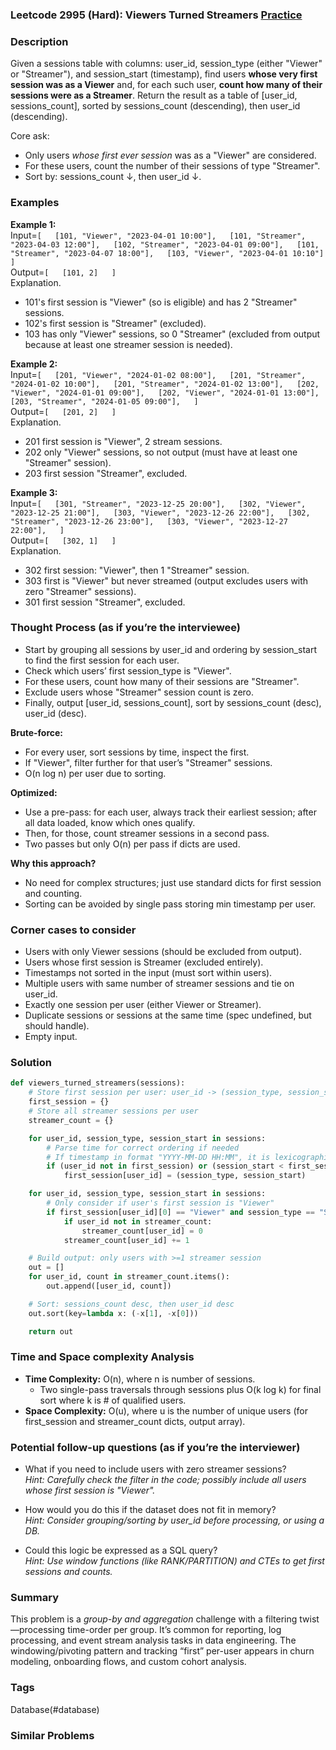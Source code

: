 ### Leetcode 2995 (Hard): Viewers Turned Streamers [Practice](https://leetcode.com/problems/viewers-turned-streamers)

### Description  
Given a sessions table with columns: user_id, session_type (either "Viewer" or "Streamer"), and session_start (timestamp), find users **whose very first session was as a Viewer** and, for each such user, **count how many of their sessions were as a Streamer**. Return the result as a table of [user_id, sessions_count], sorted by sessions_count (descending), then user_id (descending).

Core ask:
- Only users *whose first ever session* was as a "Viewer" are considered.
- For these users, count the number of their sessions of type "Streamer".
- Sort by: sessions_count ↓, then user_id ↓.

### Examples  

**Example 1:**  
Input=`[  
  [101, "Viewer", "2023-04-01 10:00"],  
  [101, "Streamer", "2023-04-03 12:00"],  
  [102, "Streamer", "2023-04-01 09:00"],  
  [101, "Streamer", "2023-04-07 18:00"],  
  [103, "Viewer", "2023-04-01 10:10"]  
]`  
Output=`[  
  [101, 2]  
]`  
Explanation.  
- 101's first session is "Viewer" (so is eligible) and has 2 "Streamer" sessions.
- 102's first session is "Streamer" (excluded).
- 103 has only "Viewer" sessions, so 0 "Streamer" (excluded from output because at least one streamer session is needed).

**Example 2:**  
Input=`[  
  [201, "Viewer", "2024-01-02 08:00"],  
  [201, "Streamer", "2024-01-02 10:00"],  
  [201, "Streamer", "2024-01-02 13:00"],  
  [202, "Viewer", "2024-01-01 09:00"],  
  [202, "Viewer", "2024-01-01 13:00"],  
  [203, "Streamer", "2024-01-05 09:00"],  
]`  
Output=`[  
  [201, 2]  
]`  
Explanation.  
- 201 first session is "Viewer", 2 stream sessions.
- 202 only "Viewer" sessions, so not output (must have at least one "Streamer" session).
- 203 first session "Streamer", excluded.

**Example 3:**  
Input=`[  
  [301, "Streamer", "2023-12-25 20:00"],  
  [302, "Viewer", "2023-12-25 21:00"],  
  [303, "Viewer", "2023-12-26 22:00"],  
  [302, "Streamer", "2023-12-26 23:00"],  
  [303, "Viewer", "2023-12-27 22:00"],  
]`  
Output=`[  
  [302, 1]  
]`  
Explanation.  
- 302 first session: "Viewer", then 1 "Streamer" session.
- 303 first is "Viewer" but never streamed (output excludes users with zero "Streamer" sessions).
- 301 first session "Streamer", excluded.

### Thought Process (as if you’re the interviewee)  
- Start by grouping all sessions by user_id and ordering by session_start to find the first session for each user.
- Check which users’ first session_type is "Viewer".
- For these users, count how many of their sessions are "Streamer".
- Exclude users whose "Streamer" session count is zero.
- Finally, output [user_id, sessions_count], sort by sessions_count (desc), user_id (desc).

**Brute-force:**
- For every user, sort sessions by time, inspect the first.
- If "Viewer", filter further for that user’s "Streamer" sessions.
- O(n log n) per user due to sorting.

**Optimized:**
- Use a pre-pass: for each user, always track their earliest session; after all data loaded, know which ones qualify.
- Then, for those, count streamer sessions in a second pass. 
- Two passes but only O(n) per pass if dicts are used.

**Why this approach?**
- No need for complex structures; just use standard dicts for first session and counting.
- Sorting can be avoided by single pass storing min timestamp per user.

### Corner cases to consider  
- Users with only Viewer sessions (should be excluded from output).
- Users whose first session is Streamer (excluded entirely).
- Timestamps not sorted in the input (must sort within users).
- Multiple users with same number of streamer sessions and tie on user_id.
- Exactly one session per user (either Viewer or Streamer).
- Duplicate sessions or sessions at the same time (spec undefined, but should handle).
- Empty input.

### Solution

```python
def viewers_turned_streamers(sessions):
    # Store first session per user: user_id -> (session_type, session_start)
    first_session = {}
    # Store all streamer sessions per user
    streamer_count = {}

    for user_id, session_type, session_start in sessions:
        # Parse time for correct ordering if needed
        # If timestamp in format "YYYY-MM-DD HH:MM", it is lexicographically sortable
        if (user_id not in first_session) or (session_start < first_session[user_id][1]):
            first_session[user_id] = (session_type, session_start)

    for user_id, session_type, session_start in sessions:
        # Only consider if user's first session is "Viewer"
        if first_session[user_id][0] == "Viewer" and session_type == "Streamer":
            if user_id not in streamer_count:
                streamer_count[user_id] = 0
            streamer_count[user_id] += 1

    # Build output: only users with >=1 streamer session
    out = []
    for user_id, count in streamer_count.items():
        out.append([user_id, count])

    # Sort: sessions_count desc, then user_id desc
    out.sort(key=lambda x: (-x[1], -x[0]))

    return out
```

### Time and Space complexity Analysis  

- **Time Complexity:** O(n), where n is number of sessions.
  - Two single-pass traversals through sessions plus O(k log k) for final sort where k is # of qualified users.
- **Space Complexity:** O(u), where u is the number of unique users (for first_session and streamer_count dicts, output array).

### Potential follow-up questions (as if you’re the interviewer)  

- What if you need to include users with zero streamer sessions?  
  *Hint: Carefully check the filter in the code; possibly include all users whose first session is "Viewer".*

- How would you do this if the dataset does not fit in memory?  
  *Hint: Consider grouping/sorting by user_id before processing, or using a DB.*

- Could this logic be expressed as a SQL query?  
  *Hint: Use window functions (like RANK/PARTITION) and CTEs to get first sessions and counts.*

### Summary
This problem is a *group-by and aggregation* challenge with a filtering twist—processing time-order per group. It’s common for reporting, log processing, and event stream analysis tasks in data engineering. The windowing/pivoting pattern and tracking “first” per-user appears in churn modeling, onboarding flows, and custom cohort analysis.

### Tags
Database(#database)

### Similar Problems

